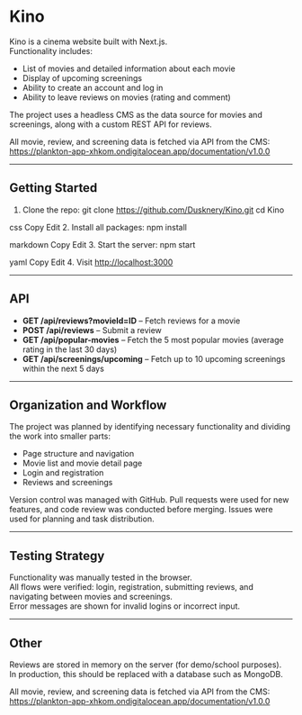 # Kino

Kino is a cinema website built with Next.js.  
Functionality includes:
- List of movies and detailed information about each movie
- Display of upcoming screenings
- Ability to create an account and log in
- Ability to leave reviews on movies (rating and comment)

The project uses a headless CMS as the data source for movies and screenings, along with a custom REST API for reviews.

All movie, review, and screening data is fetched via API from the CMS:  
https://plankton-app-xhkom.ondigitalocean.app/documentation/v1.0.0

---

## Getting Started

1. Clone the repo:
git clone https://github.com/Dusknery/Kino.git
cd Kino

css
Copy
Edit
2. Install all packages:
npm install

markdown
Copy
Edit
3. Start the server:
npm start

yaml
Copy
Edit
4. Visit [http://localhost:3000](http://localhost:3000)

---

## API

- **GET /api/reviews?movieId=ID** – Fetch reviews for a movie  
- **POST /api/reviews** – Submit a review  
- **GET /api/popular-movies** – Fetch the 5 most popular movies (average rating in the last 30 days)  
- **GET /api/screenings/upcoming** – Fetch up to 10 upcoming screenings within the next 5 days

---

## Organization and Workflow

The project was planned by identifying necessary functionality and dividing the work into smaller parts:  
- Page structure and navigation  
- Movie list and movie detail page  
- Login and registration  
- Reviews and screenings

Version control was managed with GitHub. Pull requests were used for new features, and code review was conducted before merging. Issues were used for planning and task distribution.

---

## Testing Strategy

Functionality was manually tested in the browser.  
All flows were verified: login, registration, submitting reviews, and navigating between movies and screenings.  
Error messages are shown for invalid logins or incorrect input.

---

## Other

Reviews are stored in memory on the server (for demo/school purposes).  
In production, this should be replaced with a database such as MongoDB.

All movie, review, and screening data is fetched via API from the CMS:  
https://plankton-app-xhkom.ondigitalocean.app/documentation/v1.0.0
